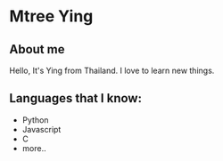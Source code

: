 # Mtree Ying

## About me
Hello, It's Ying from Thailand. I love to learn new things.

## Languages that I know:
- Python
- Javascript
- C
- more..

